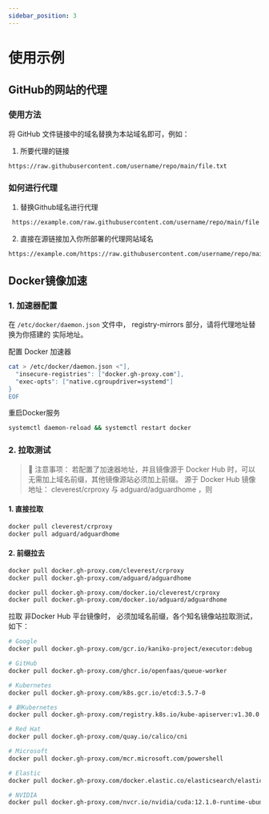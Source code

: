```yaml
---
sidebar_position: 3
---
```



# 使用示例


## GitHub的网站的代理

### 使用方法

将 GitHub 文件链接中的域名替换为本站域名即可，例如：

1. 所要代理的链接
```bash
https://raw.githubusercontent.com/username/repo/main/file.txt
```
### 如何进行代理

1. 替换Github域名进行代理
```bash
 https://example.com/raw.githubusercontent.com/username/repo/main/file.txt
```

2. 直接在源链接加入你所部署的代理网站域名
```bash
https://example.com/https://raw.githubusercontent.com/username/repo/main/file.txt
```


## Docker镜像加速


### 1. 加速器配置
在 `/etc/docker/daemon.json` 文件中， registry-mirrors 部分，请将代理地址替换为你搭建的 实际地址。

 配置 Docker 加速器

```bash
cat > /etc/docker/daemon.json <"],
  "insecure-registries": ["docker.gh-proxy.com"],
  "exec-opts": ["native.cgroupdriver=systemd"]
}
EOF
```

 重启Docker服务
```bash
systemctl daemon-reload && systemctl restart docker
```
### 2. 拉取测试

>📢 注意事项： 若配置了加速器地址，并且镜像源于 Docker Hub 时，可以无需加上域名前缀，其他镜像源站必须加上前缀。
源于 Docker Hub 镜像地址： cleverest/crproxy 与 adguard/adguardhome ，则

####  1. 直接拉取
```bash
docker pull cleverest/crproxy
docker pull adguard/adguardhome
```
#### 2. 前缀拉去

```bash
docker pull docker.gh-proxy.com/cleverest/crproxy
docker pull docker.gh-proxy.com/adguard/adguardhome

docker pull docker.gh-proxy.com/docker.io/cleverest/crproxy
docker pull docker.gh-proxy.com/docker.io/adguard/adguardhome
```

拉取 非Docker Hub 平台镜像时， 必须加域名前缀，各个知名镜像站拉取测试，如下：

```bash
# Google
docker pull docker.gh-proxy.com/gcr.io/kaniko-project/executor:debug

# GitHub
docker pull docker.gh-proxy.com/ghcr.io/openfaas/queue-worker

# Kubernetes
docker pull docker.gh-proxy.com/k8s.gcr.io/etcd:3.5.7-0

# 新Kubernetes
docker pull docker.gh-proxy.com/registry.k8s.io/kube-apiserver:v1.30.0

# Red Hat
docker pull docker.gh-proxy.com/quay.io/calico/cni

# Microsoft
docker pull docker.gh-proxy.com/mcr.microsoft.com/powershell

# Elastic
docker pull docker.gh-proxy.com/docker.elastic.co/elasticsearch/elasticsearch:8.1.0

# NVIDIA
docker pull docker.gh-proxy.com/nvcr.io/nvidia/cuda:12.1.0-runtime-ubuntu20.04
```